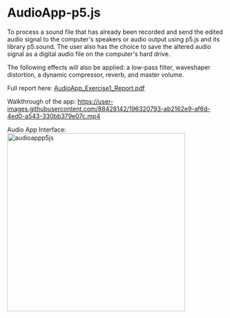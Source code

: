 # AudioApp-p5.js
To process a sound file that has already been recorded and send the edited audio signal to the computer's speakers or audio output using p5.js and its library p5.sound. The user also has the choice to save the altered audio signal as a digital audio file on the computer's hard drive.

The following effects will also be applied: a low-pass filter, waveshaper distortion, a dynamic compressor, reverb, and master volume.

Full report here: [AudioApp_Exercise1_Report.pdf](https://github.com/rizfebriansyah/AudioApp-p5.js/files/9805954/AudioApp_Exercise1_Report.pdf)

Walkthrough of the app: https://user-images.githubusercontent.com/88428142/196320793-ab2162e9-af6d-4ed0-a543-330bb379e07c.mp4

Audio App Interface:  
<img width="412" alt="audioappp5js" src="https://user-images.githubusercontent.com/88428142/196319692-5cae0a17-b6da-45fd-8c2e-e42a642cee07.png">
